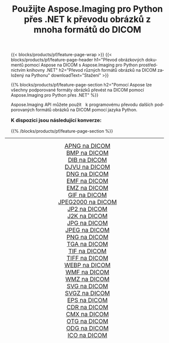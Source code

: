 ﻿---
title: Použijte Aspose.Imaging pro Python přes .NET k převodu obrázků z mnoha formátů do DICOM 
weight: 3920
url: /cs/python-net/conversion/to/dicom/ 
lang: cs
langdirlevel: 2
locales: zh-hans,ja,it,ru,de,es,fr,nl,id,lt,pl,pt,vi,tr,ko,zh-hant,ar,hi,th,sv,cs,uk,he
description: Aspose.Imaging pro Python přes knihovnu .NET můžete použít k převodu z různých formátů do DICOM
---

{{< blocks/products/pf/feature-page-wrap >}}
{{< blocks/products/pf/feature-page-header h1="Převod obrázkových dokumentů pomocí Aspose na DICOM s Aspose.Imaging pro Python prostřednictvím knihovny .NET" h2="Převod různých formátů obrázků na DICOM založený na Pythonu" downloadText="Stažení" >}}


{{% blocks/products/pf/feature-page-section  h2="Pomocí Aspose lze všechny podporované formáty obrázků převést na DICOM pomocí Aspose.Imaging pro Python přes .NET" %}}
<p align=justify>Aspose.Imaging API můžete použít   k programovému převodu dalších podporovaných formátů obrázků na DICOM pomocí jazyka Python.</p>
<h3 style="margin-top:16px;">
K dispozici jsou následující konverze:
</h3>
{{% /blocks/products/pf/feature-page-section %}}
<div class="container-fluid productfamilypage bg-gray">
    <div class="convertypes bg-gray agp-content section">
        <div class="container">
		<hr style="margin-left:-20px;"/>
		<div class="row other-converters" style="gap: 10px;font-size: 19px;text-align:center;">
		    <div class='col-md-3 other-converter remove-lp remove-rp'><a href="/imaging/cs/python-net/conversion/apng-to-dicom/" style="padding:15px;">APNG na DICOM</a></div>
<div class='col-md-3 other-converter remove-lp remove-rp'><a href="/imaging/cs/python-net/conversion/bmp-to-dicom/" style="padding:15px;">BMP na DICOM</a></div>
<div class='col-md-3 other-converter remove-lp remove-rp'><a href="/imaging/cs/python-net/conversion/dib-to-dicom/" style="padding:15px;">DIB na DICOM</a></div>
<div class='col-md-3 other-converter remove-lp remove-rp'><a href="/imaging/cs/python-net/conversion/djvu-to-dicom/" style="padding:15px;">DJVU na DICOM</a></div>
<div class='col-md-3 other-converter remove-lp remove-rp'><a href="/imaging/cs/python-net/conversion/dng-to-dicom/" style="padding:15px;">DNG na DICOM</a></div>
<div class='col-md-3 other-converter remove-lp remove-rp'><a href="/imaging/cs/python-net/conversion/emf-to-dicom/" style="padding:15px;">EMF na DICOM</a></div>
<div class='col-md-3 other-converter remove-lp remove-rp'><a href="/imaging/cs/python-net/conversion/emz-to-dicom/" style="padding:15px;">EMZ na DICOM</a></div>
<div class='col-md-3 other-converter remove-lp remove-rp'><a href="/imaging/cs/python-net/conversion/gif-to-dicom/" style="padding:15px;">GIF na DICOM</a></div>
<div class='col-md-3 other-converter remove-lp remove-rp'><a href="/imaging/cs/python-net/conversion/jpeg2000-to-dicom/" style="padding:15px;">JPEG2000 na DICOM</a></div>
<div class='col-md-3 other-converter remove-lp remove-rp'><a href="/imaging/cs/python-net/conversion/jp2-to-dicom/" style="padding:15px;">JP2 na DICOM</a></div>
<div class='col-md-3 other-converter remove-lp remove-rp'><a href="/imaging/cs/python-net/conversion/j2k-to-dicom/" style="padding:15px;">J2K na DICOM</a></div>
<div class='col-md-3 other-converter remove-lp remove-rp'><a href="/imaging/cs/python-net/conversion/jpg-to-dicom/" style="padding:15px;">JPG na DICOM</a></div>
<div class='col-md-3 other-converter remove-lp remove-rp'><a href="/imaging/cs/python-net/conversion/jpeg-to-dicom/" style="padding:15px;">JPEG na DICOM</a></div>
<div class='col-md-3 other-converter remove-lp remove-rp'><a href="/imaging/cs/python-net/conversion/png-to-dicom/" style="padding:15px;">PNG na DICOM</a></div>
<div class='col-md-3 other-converter remove-lp remove-rp'><a href="/imaging/cs/python-net/conversion/tga-to-dicom/" style="padding:15px;">TGA na DICOM</a></div>
<div class='col-md-3 other-converter remove-lp remove-rp'><a href="/imaging/cs/python-net/conversion/tif-to-dicom/" style="padding:15px;">TIF na DICOM</a></div>
<div class='col-md-3 other-converter remove-lp remove-rp'><a href="/imaging/cs/python-net/conversion/tiff-to-dicom/" style="padding:15px;">TIFF na DICOM</a></div>
<div class='col-md-3 other-converter remove-lp remove-rp'><a href="/imaging/cs/python-net/conversion/webp-to-dicom/" style="padding:15px;">WEBP na DICOM</a></div>
<div class='col-md-3 other-converter remove-lp remove-rp'><a href="/imaging/cs/python-net/conversion/wmf-to-dicom/" style="padding:15px;">WMF na DICOM</a></div>
<div class='col-md-3 other-converter remove-lp remove-rp'><a href="/imaging/cs/python-net/conversion/wmz-to-dicom/" style="padding:15px;">WMZ na DICOM</a></div>
<div class='col-md-3 other-converter remove-lp remove-rp'><a href="/imaging/cs/python-net/conversion/svg-to-dicom/" style="padding:15px;">SVG na DICOM</a></div>
<div class='col-md-3 other-converter remove-lp remove-rp'><a href="/imaging/cs/python-net/conversion/svgz-to-dicom/" style="padding:15px;">SVGZ na DICOM</a></div>
<div class='col-md-3 other-converter remove-lp remove-rp'><a href="/imaging/cs/python-net/conversion/eps-to-dicom/" style="padding:15px;">EPS na DICOM</a></div>
<div class='col-md-3 other-converter remove-lp remove-rp'><a href="/imaging/cs/python-net/conversion/cdr-to-dicom/" style="padding:15px;">CDR na DICOM</a></div>
<div class='col-md-3 other-converter remove-lp remove-rp'><a href="/imaging/cs/python-net/conversion/cmx-to-dicom/" style="padding:15px;">CMX na DICOM</a></div>
<div class='col-md-3 other-converter remove-lp remove-rp'><a href="/imaging/cs/python-net/conversion/otg-to-dicom/" style="padding:15px;">OTG na DICOM</a></div>
<div class='col-md-3 other-converter remove-lp remove-rp'><a href="/imaging/cs/python-net/conversion/odg-to-dicom/" style="padding:15px;">ODG na DICOM</a></div>
<div class='col-md-3 other-converter remove-lp remove-rp'><a href="/imaging/cs/python-net/conversion/ico-to-dicom/" style="padding:15px;">ICO na DICOM</a></div>
                </div>
        </div>
    </div>
</div>
<br/>

